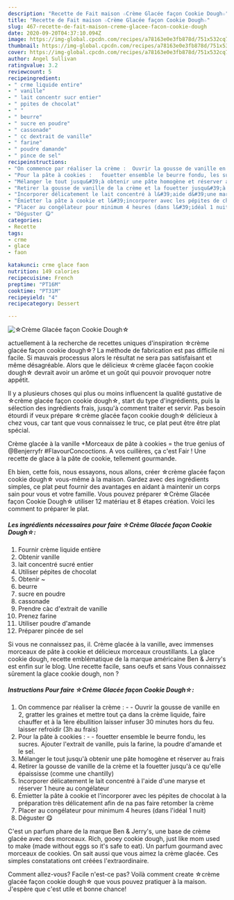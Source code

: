 ```yaml
---
description: "Recette de Fait maison ☆Crème Glacée façon Cookie Dough☆"
title: "Recette de Fait maison ☆Crème Glacée façon Cookie Dough☆"
slug: 467-recette-de-fait-maison-creme-glacee-facon-cookie-dough
date: 2020-09-20T04:37:10.094Z
image: https://img-global.cpcdn.com/recipes/a78163e0e3fb878d/751x532cq70/☆creme-glacee-facon-cookie-dough☆-photo-principale-de-la-recette.jpg
thumbnail: https://img-global.cpcdn.com/recipes/a78163e0e3fb878d/751x532cq70/☆creme-glacee-facon-cookie-dough☆-photo-principale-de-la-recette.jpg
cover: https://img-global.cpcdn.com/recipes/a78163e0e3fb878d/751x532cq70/☆creme-glacee-facon-cookie-dough☆-photo-principale-de-la-recette.jpg
author: Angel Sullivan
ratingvalue: 3.2
reviewcount: 5
recipeingredient:
- " crme liquide entire"
- " vanille"
- " lait concentr sucr entier"
- " ppites de chocolat"
- " "
- " beurre"
- " sucre en poudre"
- " cassonade"
- " cc dextrait de vanille"
- " farine"
- " poudre damande"
- " pince de sel"
recipeinstructions:
- "On commence par réaliser la crème :  Ouvrir la gousse de vanille en 2, gratter les graines et mettre tout ça dans la crème liquide, faire chauffer et à la 1ère ébullition laisser infuser 30 minutes hors du feu. laisser refroidir (3h au frais)"
- "Pour la pâte à cookies :   fouetter ensemble le beurre fondu, les sucres. Ajouter l&#39;extrait de vanille, puis la farine, la poudre d&#39;amande et le sel."
- "Mélanger le tout jusqu&#39;à obtenir une pâte homogène et réserver au frais"
- "Retirer la gousse de vanille de la crème et la fouetter jusqu&#39;à ce qu&#39;elle épaississe (comme une chantilly)"
- "Incorporer délicatement le lait concentré à l&#39;aide d&#39;une maryse et réserver 1 heure au congélateur"
- "Émietter la pâte à cookie et l&#39;incorporer avec les pépites de chocolat à la préparation très délicatement afin de na pas faire retomber la crème"
- "Placer au congélateur pour minimum 4 heures (dans l&#39;idéal 1 nuit)"
- "Déguster 😋"
categories:
- Recette
tags:
- crme
- glace
- faon

katakunci: crme glace faon 
nutrition: 149 calories
recipecuisine: French
preptime: "PT16M"
cooktime: "PT31M"
recipeyield: "4"
recipecategory: Dessert

---
```



![☆Crème Glacée façon Cookie Dough☆](https://img-global.cpcdn.com/recipes/a78163e0e3fb878d/751x532cq70/☆creme-glacee-facon-cookie-dough☆-photo-principale-de-la-recette.jpg)

actuellement à la recherche de recettes uniques d'inspiration ☆crème glacée façon cookie dough☆? La méthode de fabrication est pas difficile ni facile. Si mauvais processus alors le résultat ne sera pas satisfaisant et même désagréable. Alors que le délicieux ☆crème glacée façon cookie dough☆ devrait avoir un arôme et un goût qui pouvoir provoquer notre appétit.

Il y a plusieurs choses qui plus ou moins influencent la qualité gustative de ☆crème glacée façon cookie dough☆, start du type d'ingrédients, puis la sélection des ingrédients frais, jusqu'à comment traiter et servir. Pas besoin étourdi if veux prépare ☆crème glacée façon cookie dough☆ délicieux à chez vous, car tant que vous connaissez le truc, ce plat peut être être plat spécial.

Crème glacée à la vanille +Morceaux de pâte à cookies = the true genius of @Benjerryfr #FlavourConcoctions. A vos cuillères, ça c&#39;est Fair ! Une recette de glace à la pâte de cookie, tellement gourmande.


Eh bien, cette fois, nous essayons, nous allons, créer ☆crème glacée façon cookie dough☆ vous-même à la maison. Gardez avec des ingrédients simples, ce plat peut fournir des avantages en aidant à maintenir un corps sain pour vous et votre famille. Vous pouvez préparer ☆Crème Glacée façon Cookie Dough☆ utiliser 12 matériau et 8 étapes création. Voici les comment to préparer le plat.

<!--inarticleads1-->

##### Les ingrédients nécessaires pour faire ☆Crème Glacée façon Cookie Dough☆:

1. Fournir  crème liquide entière
1. Obtenir  vanille
1.   lait concentré sucré entier
1. Utiliser  pépites de chocolat
1. Obtenir  ~
1.   beurre
1.   sucre en poudre
1.   cassonade
1. Prendre  càc d&#39;extrait de vanille
1. Prenez  farine
1. Utiliser  poudre d&#39;amande
1. Préparer  pincée de sel


Si vous ne connaissez pas, il. Crème glacée à la vanille, avec immenses morceaux de pâte à cookie et délicieux morceaux croustillants. La glace cookie dough, recette emblématique de la marque américaine Ben &amp; Jerry&#39;s est enfin sur le blog. Une recette facile, sans oeufs et sans Vous connaissez sûrement la glace cookie dough, non ? 

<!--inarticleads2-->

##### Instructions Pour faire ☆Crème Glacée façon Cookie Dough☆:

1. On commence par réaliser la crème : -  - Ouvrir la gousse de vanille en 2, gratter les graines et mettre tout ça dans la crème liquide, faire chauffer et à la 1ère ébullition laisser infuser 30 minutes hors du feu. laisser refroidir (3h au frais)
1. Pour la pâte à cookies :  -  - fouetter ensemble le beurre fondu, les sucres. Ajouter l&#39;extrait de vanille, puis la farine, la poudre d&#39;amande et le sel.
1. Mélanger le tout jusqu&#39;à obtenir une pâte homogène et réserver au frais
1. Retirer la gousse de vanille de la crème et la fouetter jusqu&#39;à ce qu&#39;elle épaississe (comme une chantilly)
1. Incorporer délicatement le lait concentré à l&#39;aide d&#39;une maryse et réserver 1 heure au congélateur
1. Émietter la pâte à cookie et l&#39;incorporer avec les pépites de chocolat à la préparation très délicatement afin de na pas faire retomber la crème
1. Placer au congélateur pour minimum 4 heures (dans l&#39;idéal 1 nuit)
1. Déguster 😋


C&#39;est un parfum phare de la marque Ben &amp; Jerry&#39;s, une base de crème glacée avec des morceaux. Rich, gooey cookie dough, just like mom used to make (made without eggs so it&#39;s safe to eat). Un parfum gourmand avec morceaux de cookies. On sait aussi que vous aimez la crème glacée. Ces simples constatations ont créées l&#39;extraordinaire. 


Comment allez-vous? Facile n'est-ce pas? Voilà comment create ☆crème glacée façon cookie dough☆ que vous pouvez pratiquer à la maison. J'espère que c'est utile et bonne chance!
